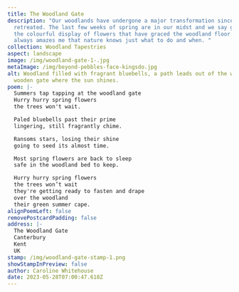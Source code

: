 ```yaml
---
title: The Woodland Gate
description: "Our woodlands have undergone a major transformation since winter
  retreated. The last few weeks of spring are in our midst and we say goodbye to
  the colourful display of flowers that have graced the woodland floor. It
  always amazes me that nature knows just what to do and when. "
collection: Woodland Tapestries
aspect: landscape
image: /img/woodland-gate-1-.jpg
metaImage: /img/beyond-pebbles-face-kingsdo.jpg
alt: Woodland filled with fragrant bluebells, a path leads out of the woods to a
  wooden gate where the sun shines.
poem: |-
  Summers tap tapping at the woodland gate
  Hurry hurry spring flowers 
  the trees won't wait.

  Paled bluebells past their prime
  lingering, still fragrantly chime.

  Ransoms stars, losing their shine 
  going to seed its almost time.

  Most spring flowers are back to sleep
  safe in the woodland bed to keep.

  Hurry hurry spring flowers 
  the trees won’t wait
  they're getting ready to fasten and drape 
  over the woodland 
  their green summer cape.
alignPoemLeft: false
removePostcardPadding: false
address: |-
  The Woodland Gate
  Canterbury
  Kent
  UK
stamp: /img/woodland-gate-stamp-1.png
showStampInPreview: false
author: Caroline Whitehouse
date: 2023-05-28T07:00:47.618Z
---
```

